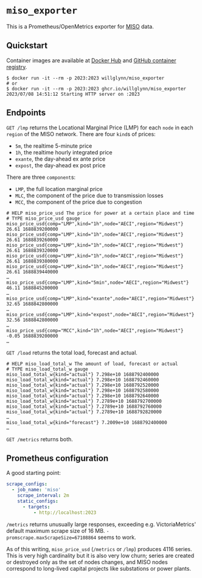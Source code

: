 # `miso_exporter`

This is a Prometheus/OpenMetrics exporter for [MISO](https://www.misoenergy.org) data.

## Quickstart

Container images are available at [Docker Hub](https://hub.docker.com/r/willglynn/miso_exporter) and [GitHub
container registry](https://github.com/willglynn/purpleair_exporter/pkgs/container/miso_exporter).

```shell
$ docker run -it --rm -p 2023:2023 willglynn/miso_exporter
# or
$ docker run -it --rm -p 2023:2023 ghcr.io/willglynn/miso_exporter
2023/07/08 14:51:12 Starting HTTP server on :2023
```

## Endpoints

`GET /lmp` returns the Locational Marginal Price (LMP) for each `node` in each `region` of the MISO network. There are
four `kind`s of prices:

* `5m`, the realtime 5-minute price
* `1h`, the realtime hourly integrated price
* `exante`, the day-ahead ex ante price
* `expost`, the day-ahead ex post price

There are three `component`s:

* `LMP`, the full location marginal price
* `MLC`, the component of the price due to transmission losses
* `MCC`, the component of the price due to congestion

```text
# HELP miso_price_usd The price for power at a certain place and time
# TYPE miso_price_usd gauge
miso_price_usd{comp="LMP",kind="1h",node="AECI",region="Midwest"} 26.61 1688839200000
miso_price_usd{comp="LMP",kind="1h",node="AECI",region="Midwest"} 26.61 1688839260000
miso_price_usd{comp="LMP",kind="1h",node="AECI",region="Midwest"} 26.61 1688839320000
miso_price_usd{comp="LMP",kind="1h",node="AECI",region="Midwest"} 26.61 1688839380000
miso_price_usd{comp="LMP",kind="1h",node="AECI",region="Midwest"} 26.61 1688839440000
…
miso_price_usd{comp="LMP",kind="5min",node="AECI",region="Midwest"} 46.11 1688845200000
…
miso_price_usd{comp="LMP",kind="exante",node="AECI",region="Midwest"} 32.65 1688842800000
…
miso_price_usd{comp="LMP",kind="expost",node="AECI",region="Midwest"} 32.56 1688842800000
…
miso_price_usd{comp="MCC",kind="1h",node="AECI",region="Midwest"} -0.05 1688839200000
…
```

`GET /load` returns the total load, forecast and actual.

```text
# HELP miso_load_total_w The amount of load, forecast or actual
# TYPE miso_load_total_w gauge
miso_load_total_w{kind="actual"} 7.298e+10 1688792400000
miso_load_total_w{kind="actual"} 7.298e+10 1688792460000
miso_load_total_w{kind="actual"} 7.298e+10 1688792520000
miso_load_total_w{kind="actual"} 7.298e+10 1688792580000
miso_load_total_w{kind="actual"} 7.298e+10 1688792640000
miso_load_total_w{kind="actual"} 7.2789e+10 1688792700000
miso_load_total_w{kind="actual"} 7.2789e+10 1688792760000
miso_load_total_w{kind="actual"} 7.2789e+10 1688792820000
…
miso_load_total_w{kind="forecast"} 7.2009e+10 1688792400000
…
```

`GET /metrics` returns both.

## Prometheus configuration

A good starting point:

```yaml
scrape_configs:
  - job_name: 'miso'
    scrape_interval: 2m
    static_configs:
      - targets:
          - http://localhost:2023
```

`/metrics` returns unusually large responses, exceeding e.g. VictoriaMetrics' default maximum scrape size of 16 MB.
`-promscrape.maxScrapeSize=67108864` seems to work.

As of this writing, `miso_price_usd` (`/metrics` or `/lmp`) produces 4116 series. This is very high cardinality but it
is also very low churn; series are created or destroyed only as the set of nodes changes, and MISO nodes correspond to
long-lived capital projects like substations or power plants.
